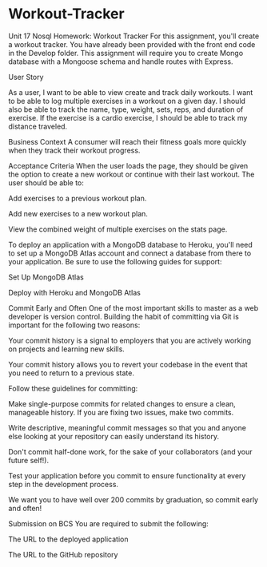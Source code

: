# Workout-Tracker

Unit 17 Nosql Homework: Workout Tracker
For this assignment, you'll create a workout tracker. You have already been provided with the front end code in the Develop folder. This assignment will require you to create Mongo database with a Mongoose schema and handle routes with Express.

User Story

As a user, I want to be able to view create and track daily workouts. I want to be able to log multiple exercises in a workout on a given day. I should also be able to track the name, type, weight, sets, reps, and duration of exercise. If the exercise is a cardio exercise, I should be able to track my distance traveled.


Business Context
A consumer will reach their fitness goals more quickly when they track their workout progress.

Acceptance Criteria
When the user loads the page, they should be given the option to create a new workout or continue with their last workout.
The user should be able to:


Add exercises to a previous workout plan.


Add new exercises to a new workout plan.


View the combined weight of multiple exercises on the stats page.


To deploy an application with a MongoDB database to Heroku, you'll need to set up a MongoDB Atlas account and connect a database from there to your application. Be sure to use the following guides for support:


Set Up MongoDB Atlas


Deploy with Heroku and MongoDB Atlas



Commit Early and Often
One of the most important skills to master as a web developer is version control. Building the habit of committing via Git is important for the following two reasons:


Your commit history is a signal to employers that you are actively working on projects and learning new skills.


Your commit history allows you to revert your codebase in the event that you need to return to a previous state.


Follow these guidelines for committing:


Make single-purpose commits for related changes to ensure a clean, manageable history. If you are fixing two issues, make two commits.


Write descriptive, meaningful commit messages so that you and anyone else looking at your repository can easily understand its history.


Don't commit half-done work, for the sake of your collaborators (and your future self!).


Test your application before you commit to ensure functionality at every step in the development process.


We want you to have well over 200 commits by graduation, so commit early and often!

Submission on BCS
You are required to submit the following:


The URL to the deployed application


The URL to the GitHub repository